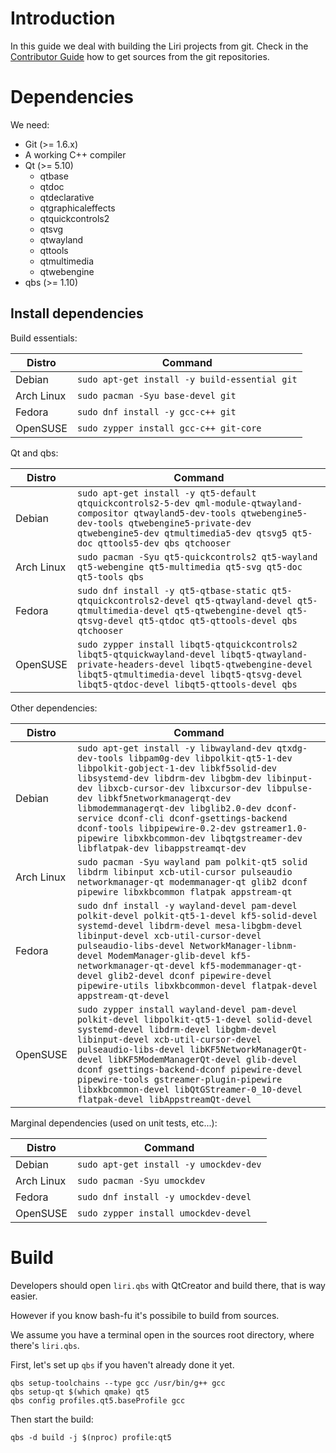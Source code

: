 # Introduction

In this guide we deal with building the Liri projects from git.
Check in the [Contributor Guide](contributor-guide/index.md) how to get sources from the git repositories.

# Dependencies

We need:

* Git (>= 1.6.x)
* A working C++ compiler
* Qt (>= 5.10)
  * qtbase
  * qtdoc
  * qtdeclarative
  * qtgraphicaleffects
  * qtquickcontrols2
  * qtsvg
  * qtwayland
  * qttools
  * qtmultimedia
  * qtwebengine
* qbs (>= 1.10)

## Install dependencies

Build essentials:

| Distro     | Command                                       |
| ---------- | --------------------------------------------- |
| Debian     | `sudo apt-get install -y build-essential git` |
| Arch Linux | `sudo pacman -Syu base-devel git`             |
| Fedora     | `sudo dnf install -y gcc-c++ git`             |
| OpenSUSE   | `sudo zypper install gcc-c++ git-core`        |

Qt and qbs:

| Distro     | Command                                                                                                                                                                                                                                        |
| ---------- | ---------------------------------------------------------------------------------------------------------------------------------------------------------------------------------------------------------------------------------------------- |
| Debian     | `sudo apt-get install -y qt5-default qtquickcontrols2-5-dev qml-module-qtwayland-compositor qtwayland5-dev-tools qtwebengine5-dev-tools qtwebengine5-private-dev qtwebengine5-dev qtmultimedia5-dev qtsvg5 qt5-doc qttools5-dev qbs qtchooser` |
| Arch Linux | `sudo pacman -Syu qt5-quickcontrols2 qt5-wayland qt5-webengine qt5-multimedia qt5-svg qt5-doc qt5-tools qbs`                                                                                                                                   |
| Fedora     | `sudo dnf install -y qt5-qtbase-static qt5-qtquickcontrols2-devel qt5-qtwayland-devel qt5-qtmultimedia-devel qt5-qtwebengine-devel qt5-qtsvg-devel qt5-qtdoc qt5-qttools-devel qbs qtchooser`                                                  |
| OpenSUSE   | `sudo zypper install libqt5-qtquickcontrols2 libqt5-qtquickwayland-devel libqt5-qtwayland-private-headers-devel libqt5-qtwebengine-devel libqt5-qtmultimedia-devel libqt5-qtsvg-devel libqt5-qtdoc-devel libqt5-qttools-devel qbs`             |

Other dependencies:

| Distro     | Command                                                                                                                                                                                                                                                                                                                                                                                                                                                                                     |
| ---------- | ------------------------------------------------------------------------------------------------------------------------------------------------------------------------------------------------------------------------------------------------------------------------------------------------------------------------------------------------------------------------------------------------------------------------------------------------------------------------------------------- |
| Debian     | `sudo apt-get install -y libwayland-dev qtxdg-dev-tools libpam0g-dev libpolkit-qt5-1-dev libpolkit-gobject-1-dev libkf5solid-dev libsystemd-dev libdrm-dev libgbm-dev libinput-dev libxcb-cursor-dev libxcursor-dev libpulse-dev libkf5networkmanagerqt-dev libmodemmanagerqt-dev libglib2.0-dev dconf-service dconf-cli dconf-gsettings-backend dconf-tools libpipewire-0.2-dev gstreamer1.0-pipewire libxkbcommon-dev libqtgstreamer-dev libflatpak-dev libappstreamqt-dev` |
| Arch Linux | `sudo pacman -Syu wayland pam polkit-qt5 solid libdrm libinput xcb-util-cursor pulseaudio networkmanager-qt modemmanager-qt glib2 dconf pipewire libxkbcommon flatpak appstream-qt`                                                                                                                                                                                                                                                                                   |
| Fedora     | `sudo dnf install -y wayland-devel pam-devel polkit-devel polkit-qt5-1-devel kf5-solid-devel systemd-devel libdrm-devel mesa-libgbm-devel libinput-devel xcb-util-cursor-devel pulseaudio-libs-devel NetworkManager-libnm-devel ModemManager-glib-devel kf5-networkmanager-qt-devel kf5-modemmanager-qt-devel glib2-devel dconf pipewire-devel pipewire-utils libxkbcommon-devel flatpak-devel appstream-qt-devel`                                        |
| OpenSUSE   | `sudo zypper install wayland-devel pam-devel polkit-devel libpolkit-qt5-1-devel solid-devel systemd-devel libdrm-devel libgbm-devel libinput-devel xcb-util-cursor-devel pulseaudio-libs-devel libKF5NetworkManagerQt-devel libKF5ModemManagerQt-devel glib-devel dconf gsettings-backend-dconf pipewire-devel pipewire-tools gstreamer-plugin-pipewire libxkbcommon-devel libQtGStreamer-0_10-devel flatpak-devel libAppstreamQt-devel`                                     |

Marginal dependencies (used on unit tests, etc...):

| Distro     | Command                                          |
| ---------- | ------------------------------------------------ |
| Debian     | `sudo apt-get install -y umockdev-dev`           |
| Arch Linux | `sudo pacman -Syu umockdev`                      |
| Fedora     | `sudo dnf install -y umockdev-devel`             |
| OpenSUSE   | `sudo zypper install umockdev-devel`             |

# Build

Developers should open `liri.qbs` with QtCreator and build there, that is way easier.

However if you know bash-fu it's possibile to build from sources.

We assume you have a terminal open in the sources root directory, where there's `liri.qbs`.

First, let's set up `qbs` if you haven't already done it yet.

```
qbs setup-toolchains --type gcc /usr/bin/g++ gcc
qbs setup-qt $(which qmake) qt5
qbs config profiles.qt5.baseProfile gcc
```

Then start the build:

```
qbs -d build -j $(nproc) profile:qt5
```
